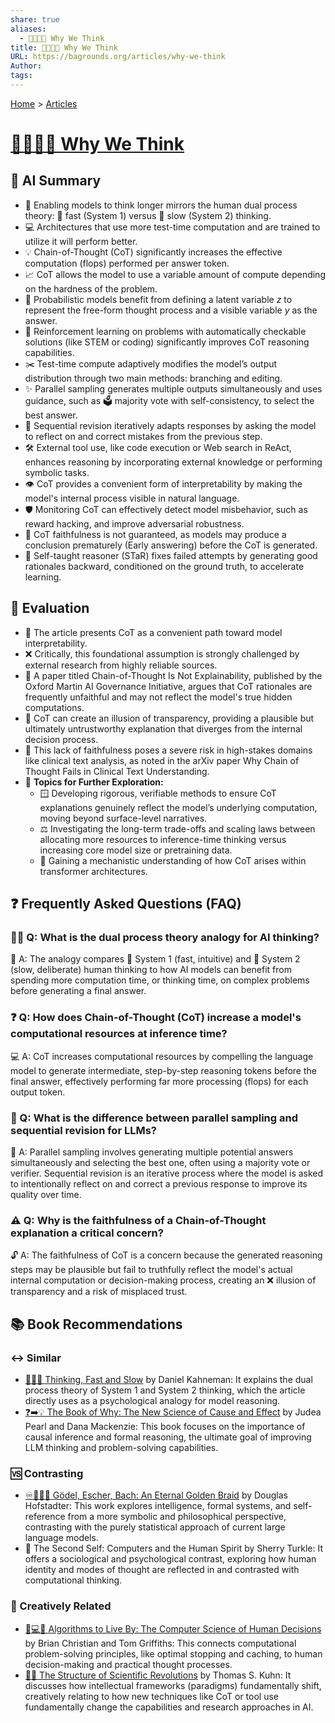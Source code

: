 ```yaml
---
share: true
aliases:
  - 🤔💭🤔💭 Why We Think
title: 🤔💭🤔💭 Why We Think
URL: https://bagrounds.org/articles/why-we-think
Author:
tags:
---
```

[Home](../index.md) > [Articles](./index.md)  
# [🤔💭🤔💭 Why We Think](https://lilianweng.github.io/posts/2025-05-01-thinking)  
## 🤖 AI Summary  
* 🧠 Enabling models to think longer mirrors the human dual process theory: 💨 fast (System 1) versus 🐌 slow (System 2) thinking.  
* 💻 Architectures that use more test-time computation and are trained to utilize it will perform better.  
* 💡 Chain-of-Thought (CoT) significantly increases the effective computation (flops) performed per answer token.  
* 📈 CoT allows the model to use a variable amount of compute depending on the hardness of the problem.  
* 🧩 Probabilistic models benefit from defining a latent variable $z$ to represent the free-form thought process and a visible variable $y$ as the answer.  
* 💪 Reinforcement learning on problems with automatically checkable solutions (like STEM or coding) significantly improves CoT reasoning capabilities.  
* ✂️ Test-time compute adaptively modifies the model’s output distribution through two main methods: branching and editing.  
* ✨ Parallel sampling generates multiple outputs simultaneously and uses guidance, such as 🗳️ majority vote with self-consistency, to select the best answer.  
* 📝 Sequential revision iteratively adapts responses by asking the model to reflect on and correct mistakes from the previous step.  
* 🛠️ External tool use, like code execution or Web search in ReAct, enhances reasoning by incorporating external knowledge or performing symbolic tasks.  
* 👁️ CoT provides a convenient form of interpretability by making the model's internal process visible in natural language.  
* 🛡️ Monitoring CoT can effectively detect model misbehavior, such as reward hacking, and improve adversarial robustness.  
* 🚫 CoT faithfulness is not guaranteed, as models may produce a conclusion prematurely (Early answering) before the CoT is generated.  
* 🌟 Self-taught reasoner (STaR) fixes failed attempts by generating good rationales backward, conditioned on the ground truth, to accelerate learning.  
  
## 🤔 Evaluation  
* 📢 The article presents CoT as a convenient path toward model interpretability.  
* ❌ Critically, this foundational assumption is strongly challenged by external research from highly reliable sources.  
* 📖 A paper titled Chain-of-Thought Is Not Explainability, published by the Oxford Martin AI Governance Initiative, argues that CoT rationales are frequently unfaithful and may not reflect the model's true hidden computations.  
* 🤥 CoT can create an illusion of transparency, providing a plausible but ultimately untrustworthy explanation that diverges from the internal decision process.  
* 🏥 This lack of faithfulness poses a severe risk in high-stakes domains like clinical text analysis, as noted in the arXiv paper Why Chain of Thought Fails in Clinical Text Understanding.  
* 🧠 **Topics for Further Exploration:**  
    * 🪟 Developing rigorous, verifiable methods to ensure CoT explanations genuinely reflect the model’s underlying computation, moving beyond surface-level narratives.  
    * ⚖️ Investigating the long-term trade-offs and scaling laws between allocating more resources to inference-time thinking versus increasing core model size or pretraining data.  
    * 🔬 Gaining a mechanistic understanding of how CoT arises within transformer architectures.  
  
## ❓ Frequently Asked Questions (FAQ)  
  
### 🧑‍🏫 Q: What is the dual process theory analogy for AI thinking?  
🐌 A: The analogy compares 💨 System 1 (fast, intuitive) and 🐌 System 2 (slow, deliberate) human thinking to how AI models can benefit from spending more computation time, or thinking time, on complex problems before generating a final answer.  
  
### ❓ Q: How does Chain-of-Thought (CoT) increase a model's computational resources at inference time?  
💻 A: CoT increases computational resources by compelling the language model to generate intermediate, step-by-step reasoning tokens before the final answer, effectively performing far more processing (flops) for each output token.  
  
### 💬 Q: What is the difference between parallel sampling and sequential revision for LLMs?  
🔄 A: Parallel sampling involves generating multiple potential answers simultaneously and selecting the best one, often using a majority vote or verifier. Sequential revision is an iterative process where the model is asked to intentionally reflect on and correct a previous response to improve its quality over time.  
  
### ⚠️ Q: Why is the faithfulness of a Chain-of-Thought explanation a critical concern?  
🔓 A: The faithfulness of CoT is a concern because the generated reasoning steps may be plausible but fail to truthfully reflect the model's actual internal computation or decision-making process, creating an ❌ illusion of transparency and a risk of misplaced trust.  
  
## 📚 Book Recommendations  
  
### ↔️ Similar  
* [🤔🐇🐢 Thinking, Fast and Slow](../books/thinking-fast-and-slow.md) by Daniel Kahneman: It explains the dual process theory of System 1 and System 2 thinking, which the article directly uses as a psychological analogy for model reasoning.  
* [❓➡️💡 The Book of Why: The New Science of Cause and Effect](../books/the-book-of-why.md) by Judea Pearl and Dana Mackenzie: This book focuses on the importance of causal inference and formal reasoning, the ultimate goal of improving LLM thinking and problem-solving capabilities.  
  
### 🆚 Contrasting  
* [♾️📐🎶🥨 Gödel, Escher, Bach: An Eternal Golden Braid](../books/godel-escher-bach.md) by Douglas Hofstadter: This work explores intelligence, formal systems, and self-reference from a more symbolic and philosophical perspective, contrasting with the purely statistical approach of current large language models.  
* 🤖 The Second Self: Computers and the Human Spirit by Sherry Turkle: It offers a sociological and psychological contrast, exploring how human identity and modes of thought are reflected in and contrasted with computational thinking.  
  
### 🎨 Creatively Related  
* [🤔💻🧠 Algorithms to Live By: The Computer Science of Human Decisions](../books/algorithms-to-live-by.md) by Brian Christian and Tom Griffiths: This connects computational problem-solving principles, like optimal stopping and caching, to human decision-making and practical thought processes.  
* [🔬🔄 The Structure of Scientific Revolutions](../books/the-structure-of-scientific-revolutions.md) by Thomas S. Kuhn: It discusses how intellectual frameworks (paradigms) fundamentally shift, creatively relating to how new techniques like CoT or tool use fundamentally change the capabilities and research approaches in AI.